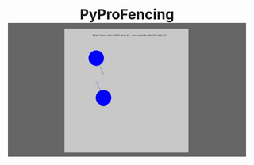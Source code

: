 <h1 align="center">
  <b>PyProFencing</b><br>
  <img src="https://raw.githubusercontent.com/submohanty/PyProFencing/main/game.gif">
</p>